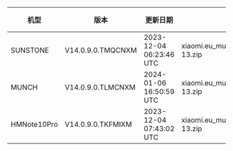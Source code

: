 | 机型 | 版本 | 更新日期 | 文件名 | 大小 | 下载链接 |
| ---- | ---- | ---- | ---- | ---- | ---- |
| SUNSTONE | V14.0.9.0.TMQCNXM | 2023-12-04 06:23:46 UTC | xiaomi.eu_multi_SUNSTONE_V14.0.9.0.TMQCNXM_v14-13.zip | 4.0 GB | [SourceForge](https://sourceforge.net/projects/xiaomi-eu-multilang-miui-roms/files/xiaomi.eu/MIUI-STABLE-RELEASES/MIUIv14/xiaomi.eu_multi_SUNSTONE_V14.0.9.0.TMQCNXM_v14-13.zip/download) |
| MUNCH | V14.0.9.0.TLMCNXM | 2024-01-06 16:50:59 UTC | xiaomi.eu_multi_MUNCH_V14.0.9.0.TLMCNXM_v14-13.zip | 4.4 GB | [SourceForge](https://sourceforge.net/projects/xiaomi-eu-multilang-miui-roms/files/xiaomi.eu/MIUI-STABLE-RELEASES/MIUIv14/xiaomi.eu_multi_MUNCH_V14.0.9.0.TLMCNXM_v14-13.zip/download) |
| HMNote10Pro | V14.0.9.0.TKFMIXM | 2023-12-04 07:43:02 UTC | xiaomi.eu_multi_HMNote10Pro_V14.0.9.0.TKFMIXM_v14-13.zip | 4.0 GB | [SourceForge](https://sourceforge.net/projects/xiaomi-eu-multilang-miui-roms/files/xiaomi.eu/MIUI-STABLE-RELEASES/MIUIv14/xiaomi.eu_multi_HMNote10Pro_V14.0.9.0.TKFMIXM_v14-13.zip/download) |
